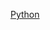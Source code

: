 [Python]([https://living-skull-483.notion.site/1f111c5bac8280209bd0d9ff113c91fb?pvs=4](https://living-skull-483.notion.site/Python-1f111c5bac8280719120e565afc299a0))

